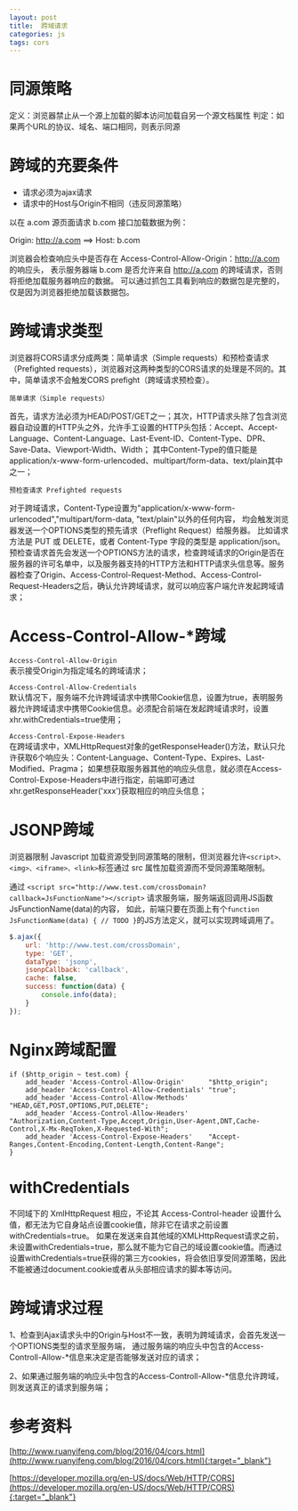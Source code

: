 ```yaml
---
layout: post
title:  跨域请求
categories: js
tags: cors
---
```


# 同源策略
定义：浏览器禁止从一个源上加载的脚本访问加载自另一个源文档属性
判定：如果两个URL的协议、域名、端口相同，则表示同源

# 跨域的充要条件
- 请求必须为ajax请求
- 请求中的Host与Origin不相同（违反同源策略）

以在 a.com 源页面请求 b.com 接口加载数据为例：

Origin: http://a.com ==> Host: b.com

浏览器会检查响应头中是否存在 Access-Control-Allow-Origin：http://a.com 的响应头，
表示服务器端 b.com 是否允许来自 http://a.com 的跨域请求，否则将拒绝加载服务器响应的数据。
可以通过抓包工具看到响应的数据包是完整的，仅是因为浏览器拒绝加载该数据包。

# 跨域请求类型
浏览器将CORS请求分成两类：简单请求（Simple requests）和预检查请求（Prefighted requests），浏览器对这两种类型的CORS请求的处理是不同的。其中，简单请求不会触发CORS prefight（跨域请求预检查）。

`简单请求（Simple requests）`

首先，请求方法必须为HEAD/POST/GET之一；其次，HTTP请求头除了包含浏览器自动设置的HTTP头之外，允许手工设置的HTTP头包括：Accept、Accept-Language、Content-Language、Last-Event-ID、Content-Type、DPR、Save-Data、Viewport-Width、Width；
其中Content-Type的值只能是application/x-www-form-urlencoded、multipart/form-data、text/plain其中之一；

`预检查请求 Prefighted requests`

对于跨域请求，Content-Type设置为"application/x-www-form-urlencoded","multipart/form-data, "text/plain"以外的任何内容，
均会触发浏览器发送一个OPTIONS类型的预先请求（Preflight Request）给服务器。
比如请求方法是 PUT 或 DELETE，或者 Content-Type 字段的类型是 application/json。
预检查请求首先会发送一个OPTIONS方法的请求，检查跨域请求的Origin是否在服务器的许可名单中，以及服务器支持的HTTP方法和HTTP请求头信息等。服务器检查了Origin、Access-Control-Request-Method、Access-Control-Request-Headers之后，确认允许跨域请求，就可以响应客户端允许发起跨域请求；

# Access-Control-Allow-*跨域

`Access-Control-Allow-Origin`              
表示接受Origin为指定域名的跨域请求；

`Access-Control-Allow-Credentials `      
默认情况下，服务端不允许跨域请求中携带Cookie信息，设置为true，表明服务器允许跨域请求中携带Cookie信息。必须配合前端在发起跨域请求时，设置xhr.withCredentials=true使用；

`Access-Control-Expose-Headers`         
在跨域请求中，XMLHttpRequest对象的getResponseHeader()方法，默认只允许获取6个响应头：Content-Language、Content-Type、Expires、Last-Modified、Pragma；
如果想获取服务器其他的响应头信息，就必须在Access-Control-Expose-Headers中进行指定，前端即可通过xhr.getResponseHeader('xxx')获取相应的响应头信息；

# JSONP跨域

浏览器限制 Javascript 加载资源受到同源策略的限制，但浏览器允许`<script>、<img>、<iframe>、<link>`标签通过 src 属性加载资源而不受同源策略限制。

通过 `<script src="http://www.test.com/crossDomain?callback=JsFunctionName"></script>` 请求服务端，服务端返回调用JS函数JsFunctionName(data)的内容，
如此，前端只要在页面上有个`function JsFunctionName(data) { // TODO }`的JS方法定义，就可以实现跨域调用了。

```javascript
$.ajax({
    url: 'http://www.test.com/crossDomain',
    type: 'GET',
    dataType: 'jsonp',
    jsonpCallback: 'callback',
    cache: false,
    success: function(data) {
        console.info(data);
    }
});
```

# Nginx跨域配置

```shell
if ($http_origin ~ test.com) {
    add_header 'Access-Control-Allow-Origin'      "$http_origin";
    add_header 'Access-Control-Allow-Credentials' "true";
    add_header 'Access-Control-Allow-Methods'     "HEAD,GET,POST,OPTIONS,PUT,DELETE";
    add_header 'Access-Control-Allow-Headers'     "Authorization,Content-Type,Accept,Origin,User-Agent,DNT,Cache-Control,X-Mx-ReqToken,X-Requested-With";
    add_header 'Access-Control-Expose-Headers'    "Accept-Ranges,Content-Encoding,Content-Length,Content-Range";
}
```

# withCredentials 
不同域下的 XmlHttpRequest 相应，不论其 Access-Control-header 设置什么值，都无法为它自身站点设置cookie值，除非它在请求之前设置 withCredentials=true。
如果在发送来自其他域的XMLHttpRequest请求之前，未设置withCredentials=true，那么就不能为它自己的域设置cookie值。而通过设置withCredentials=true获得的第三方cookies，将会依旧享受同源策略，因此不能被通过document.cookie或者从头部相应请求的脚本等访问。

# 跨域请求过程

1、检查到Ajax请求头中的Origin与Host不一致，表明为跨域请求，会首先发送一个OPTIONS类型的请求至服务端，
通过服务端的响应头中包含的Access-Controll-Allow-*信息来决定是否能够发送对应的请求；

2、如果通过服务端的响应头中包含的Access-Controll-Allow-*信息允许跨域，则发送真正的请求到服务端；


# 参考资料
[http://www.ruanyifeng.com/blog/2016/04/cors.html](http://www.ruanyifeng.com/blog/2016/04/cors.html){:target="_blank"}

[https://developer.mozilla.org/en-US/docs/Web/HTTP/CORS](https://developer.mozilla.org/en-US/docs/Web/HTTP/CORS){:target="_blank"}
